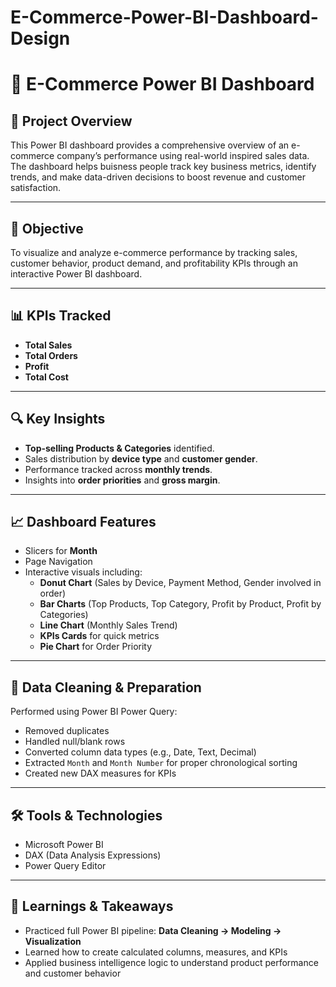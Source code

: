 # E-Commerce-Power-BI-Dashboard-Design
# 🛒 E-Commerce Power BI Dashboard

## 📌 Project Overview
This Power BI dashboard provides a comprehensive overview of an e-commerce company’s performance using real-world inspired sales data. The dashboard helps buisness people track key business metrics, identify trends, and make data-driven decisions to boost revenue and customer satisfaction.

---

## 🎯 Objective
To visualize and analyze e-commerce performance by tracking sales, customer behavior, product demand, and profitability KPIs through an interactive Power BI dashboard.

---

## 📊 KPIs Tracked
- **Total Sales**
- **Total Orders**
- **Profit**
- **Total Cost**

---

## 🔍 Key Insights
- **Top-selling Products & Categories** identified.
- Sales distribution by **device type** and **customer gender**.
- Performance tracked across **monthly trends**.
- Insights into **order priorities** and **gross margin**.

---

## 📈 Dashboard Features
- Slicers for **Month**
- Page Navigation
- Interactive visuals including:
  - **Donut Chart** (Sales by Device, Payment Method, Gender involved in order)
  - **Bar Charts** (Top Products, Top Category, Profit by Product, Profit by Categories)
  - **Line Chart** (Monthly Sales Trend)
  - **KPIs Cards** for quick metrics
  - **Pie Chart** for Order Priority

---

## 🧹 Data Cleaning & Preparation
Performed using Power BI Power Query:
- Removed duplicates
- Handled null/blank rows
- Converted column data types (e.g., Date, Text, Decimal)
- Extracted `Month` and `Month Number` for proper chronological sorting
- Created new DAX measures for KPIs

---

## 🛠 Tools & Technologies
- Microsoft Power BI
- DAX (Data Analysis Expressions)
- Power Query Editor

---

## 🧠 Learnings & Takeaways
- Practiced full Power BI pipeline: **Data Cleaning → Modeling → Visualization**
- Learned how to create calculated columns, measures, and KPIs
- Applied business intelligence logic to understand product performance and customer behavior
